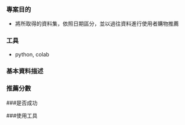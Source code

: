 ### 專案目的
- 將所取得的資料集，依照日期區分，並以過往資料進行使用者購物推薦
### 工具
- python, colab

### 基本資料描述

### 推薦分數


###是否成功

###使用工具



